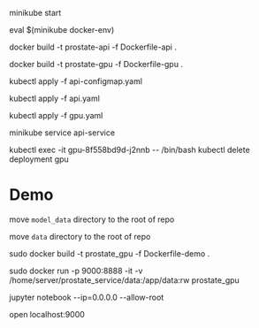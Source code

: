 minikube start

eval $(minikube docker-env)

docker build -t prostate-api -f Dockerfile-api .

docker build -t prostate-gpu -f Dockerfile-gpu .



kubectl apply -f api-configmap.yaml

kubectl apply -f api.yaml

kubectl apply -f gpu.yaml

minikube service api-service


kubectl exec -it gpu-8f558bd9d-j2nnb -- /bin/bash
kubectl delete deployment gpu

# Demo
move `model_data` directory to the root of repo

move `data` directory to the root of repo

sudo docker build -t prostate_gpu -f Dockerfile-demo .

sudo docker run -p 9000:8888  -it -v /home/server/prostate_service/data:/app/data:rw  prostate_gpu

jupyter notebook --ip=0.0.0.0 --allow-root

open localhost:9000







